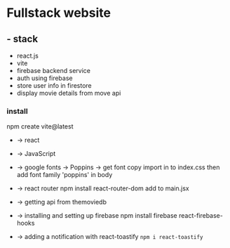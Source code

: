 # Fullstack website

## - stack

- react.js
- vite
- firebase backend service
- auth using firebase
- store user info in firestore
- display movie details from move api

### install

npm create vite@latest

- -> react
- -> JavaScript

- -> google fonts -> Poppins -> get font copy import in to index.css then add font family 'poppins' in body

- -> react router npm install react-router-dom add to main.jsx

- -> getting api from themoviedb
- -> installing and setting up firebase npm install firebase react-firebase-hooks
- -> adding a notification with react-toastify `npm i react-toastify`

